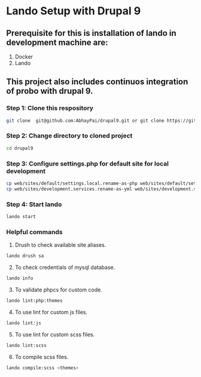 # Lando Setup with Drupal 9

## Prerequisite for this is installation of lando in development machine are:
1. Docker
2. Lando

## This project also includes continuos integration of probo with drupal 9.

### Step 1: Clone this respository
```sh
git clone  git@github.com:AbhayPai/drupal9.git or git clone https://github.com/AbhayPai/drupal9.git
```

### Step 2: Change directory to cloned project
```sh
cd drupal9
```

### Step 3: Configure settings.php for default site for local development
```sh
cp web/sites/default/settings.local.rename-as-php web/sites/default/settings.local.php && \
cp web/sites/development.services.rename-as-yml web/sites/development.services.yml
```

### Step 4: Start lando
```sh
lando start
```

### Helpful commands

1. Drush to check available site aliases.
```sh
lando drush sa
```

2. To check credentials of mysql database.
```sh
lando info

```
3. To validate phpcs for custom code.
```sh
lando lint:php:themes
```

4. To use lint for custom js files.
```sh
lando lint:js
```

5. To use lint for custom scss files.
```sh
lando lint:scss
```

6. To compile scss files.
```sh
lando compile:scss <themes>
```
